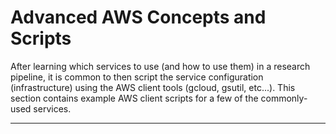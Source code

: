 # Advanced AWS Concepts and Scripts

After learning which services to use (and how to use them) in a research pipeline, it is common to then script the service configuration (infrastructure) using the AWS client tools (gcloud, gsutil, etc...).  This section contains example AWS client scripts for a few of the commonly-used services.   


-------

